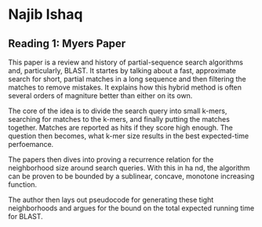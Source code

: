 # Najib Ishaq
## Reading 1: Myers Paper

This paper is a review and history of partial-sequence search algorithms and, particularly, BLAST. It startes by talking about a fast, approximate search for short, partial matches in a long sequence and then filtering the matches to remove mistakes. It explains how this hybrid method is often several orders of magniture better than either on its own.

The core of the idea is to divide the search query into small k-mers, searching for matches to the k-mers, and finally putting the matches together. Matches are reported as hits if they score high enough. The question then becomes, what k-mer size results in the best expected-time perfoemance.

The papers then dives into proving a recurrence relation for the neighborhood size around search queries. With this in ha
nd, the algorithm can be proven to be bounded by a sublinear, concave, monotone increasing function.

The author then lays out pseudocode for generating these tight neighborhoods and argues for the bound on the total expected running time for BLAST.
